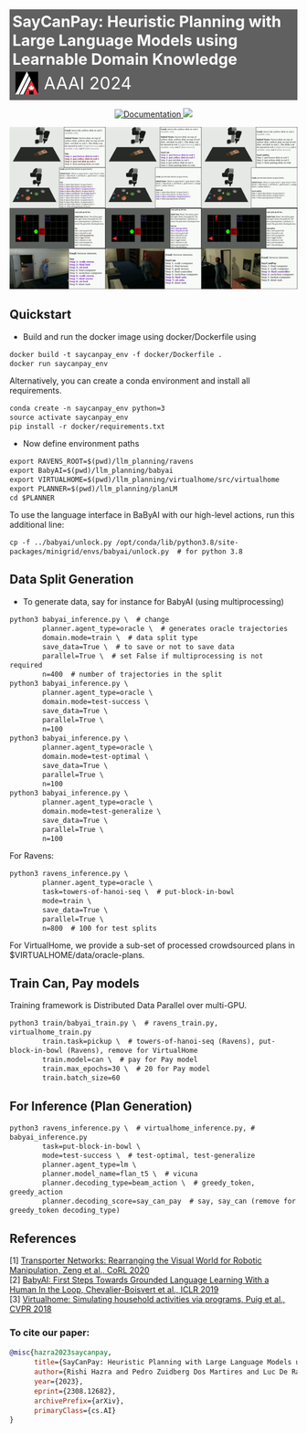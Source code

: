 <div style="display: flex; align-items: center; background-color: rgba(0,0,0,0.62); padding: 5px;">
    <div>
        <h1 style="color: white; margin: 0; font-size: 27px;">SayCanPay: Heuristic Planning with Large Language Models using Learnable Domain Knowledge</h1>
            <div style="display: flex; align-items: center; padding: 5px;">
                <img src="AAAI-24_logo.svg" alt="AAAI-24_logo" width="40" height="40">
                <span style="color: white; padding: 0px; font-size: 30px; margin-left: 10px;">AAAI 2024</span>
            </div>
    </div>
</div>


<p align="center">
    <a href="https://rishihazra.github.io/SayCanPay/" target="_blank">
        <img alt="Documentation" src="https://img.shields.io/website/https/rishihazra.github.io/SayCanPay?down_color=red&down_message=offline&up_message=online">
    </a>
    <a href="//arxiv.org/abs/2308.12682" target="_blank">
        <img src="https://img.shields.io/badge/arXiv-2308.12682-red">
    </a>
</p>

<p align="center">
  <img src="merged-saycanpay.gif" alt="merged-saycanpay">
</p>


[//]: # (### [[Preprint]]&#40;https://arxiv.org/pdf/2308.12682.pdf&#41; | [[Website]]&#40;https://rishihazra.github.io/SayCanPay/&#41;)

## Quickstart

* Build and run the docker image using docker/Dockerfile using
```shell
docker build -t saycanpay_env -f docker/Dockerfile .
docker run saycanpay_env
```
Alternatively, you can create a conda environment and install all requirements.
```shell
conda create -n saycanpay_env python=3
source activate saycanpay_env
pip install -r docker/requirements.txt
```

* Now define environment paths
```shell
export RAVENS_ROOT=$(pwd)/llm_planning/ravens
export BabyAI=$(pwd)/llm_planning/babyai
export VIRTUALHOME=$(pwd)/llm_planning/virtualhome/src/virtualhome
export PLANNER=$(pwd)/llm_planning/planLM
cd $PLANNER
```
To use the language interface in BaByAI with our high-level actions, run this additional line:
```shell
cp -f ../babyai/unlock.py /opt/conda/lib/python3.8/site-packages/minigrid/envs/babyai/unlock.py  # for python 3.8
```

## Data Split Generation
* To generate data, say for instance for BabyAI (using multiprocessing)
```shell
python3 babyai_inference.py \  # change 
        planner.agent_type=oracle \  # generates oracle trajectories
        domain.mode=train \  # data split type
        save_data=True \  # to save or not to save data
        parallel=True \  # set False if multiprocessing is not required
        n=400  # number of trajectories in the split
python3 babyai_inference.py \
        planner.agent_type=oracle \
        domain.mode=test-success \
        save_data=True \
        parallel=True \
        n=100
python3 babyai_inference.py \
        planner.agent_type=oracle \
        domain.mode=test-optimal \
        save_data=True \
        parallel=True \
        n=100
python3 babyai_inference.py \
        planner.agent_type=oracle \
        domain.mode=test-generalize \
        save_data=True \
        parallel=True \
        n=100
```

For Ravens:
```shell
python3 ravens_inference.py \
        planner.agent_type=oracle \
        task=towers-of-hanoi-seq \  # put-block-in-bowl
        mode=train \
        save_data=True \
        parallel=True \
        n=800  # 100 for test splits
```

For VirtualHome, we provide a sub-set of processed crowdsourced plans in $VIRTUALHOME/data/oracle-plans.

## Train Can, Pay models
Training framework is Distributed Data Parallel over multi-GPU.

```shell
python3 train/babyai_train.py \  # ravens_train.py, virtualhome_train.py
        train.task=pickup \  # towers-of-hanoi-seq (Ravens), put-block-in-bowl (Ravens), remove for VirtualHome
        train.model=can \  # pay for Pay model
        train.max_epochs=30 \  # 20 for Pay model
        train.batch_size=60
```

## For Inference (Plan Generation)

```shell
python3 ravens_inference.py \  # virtualhome_inference.py, # babyai_inference.py
        task=put-block-in-bowl \
        mode=test-success \  # test-optimal, test-generalize
        planner.agent_type=lm \  
        planner.model_name=flan_t5 \  # vicuna
        planner.decoding_type=beam_action \  # greedy_token, greedy_action
        planner.decoding_score=say_can_pay  # say, say_can (remove for greedy_token decoding_type)
```

## References
[1] [Transporter Networks: Rearranging the Visual World for Robotic Manipulation, Zeng et al., CoRL 2020](https://arxiv.org/abs/2010.14406)  
[2] [BabyAI: First Steps Towards Grounded Language Learning With a Human In the Loop, Chevalier-Boisvert et al., ICLR 2019](https://openreview.net/pdf?id=rJeXCo0cYX)  
[3] [Virtualhome: Simulating household activities via programs, Puig et al., CVPR 2018](https://openaccess.thecvf.com/content_cvpr_2018/papers/Puig_VirtualHome_Simulating_Household_CVPR_2018_paper.pdf)

### To cite our paper:
```bibtex
@misc{hazra2023saycanpay,
      title={SayCanPay: Heuristic Planning with Large Language Models using Learnable Domain Knowledge}, 
      author={Rishi Hazra and Pedro Zuidberg Dos Martires and Luc De Raedt},
      year={2023},
      eprint={2308.12682},
      archivePrefix={arXiv},
      primaryClass={cs.AI}
}
```


